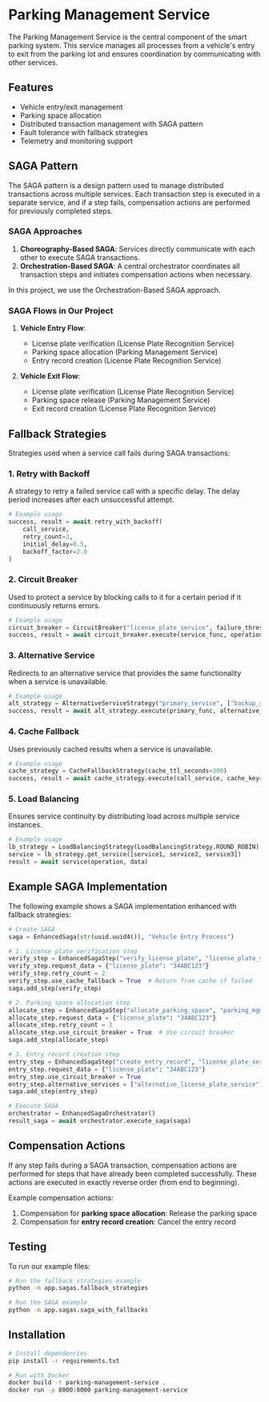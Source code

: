 # Parking Management Service

The Parking Management Service is the central component of the smart parking system. This service manages all processes from a vehicle's entry to exit from the parking lot and ensures coordination by communicating with other services.

## Features

- Vehicle entry/exit management
- Parking space allocation
- Distributed transaction management with SAGA pattern
- Fault tolerance with fallback strategies
- Telemetry and monitoring support

## SAGA Pattern

The SAGA pattern is a design pattern used to manage distributed transactions across multiple services. Each transaction step is executed in a separate service, and if a step fails, compensation actions are performed for previously completed steps.

### SAGA Approaches

1. **Choreography-Based SAGA**: Services directly communicate with each other to execute SAGA transactions.
2. **Orchestration-Based SAGA**: A central orchestrator coordinates all transaction steps and initiates compensation actions when necessary.

In this project, we use the Orchestration-Based SAGA approach.

### SAGA Flows in Our Project

1. **Vehicle Entry Flow**:

   - License plate verification (License Plate Recognition Service)
   - Parking space allocation (Parking Management Service)
   - Entry record creation (License Plate Recognition Service)

2. **Vehicle Exit Flow**:
   - License plate verification (License Plate Recognition Service)
   - Parking space release (Parking Management Service)
   - Exit record creation (License Plate Recognition Service)

## Fallback Strategies

Strategies used when a service call fails during SAGA transactions:

### 1. Retry with Backoff

A strategy to retry a failed service call with a specific delay. The delay period increases after each unsuccessful attempt.

```python
# Example usage
success, result = await retry_with_backoff(
    call_service,
    retry_count=3,
    initial_delay=0.5,
    backoff_factor=2.0
)
```

### 2. Circuit Breaker

Used to protect a service by blocking calls to it for a certain period if it continuously returns errors.

```python
# Example usage
circuit_breaker = CircuitBreaker("license_plate_service", failure_threshold=5)
success, result = await circuit_breaker.execute(service_func, operation, request_data)
```

### 3. Alternative Service

Redirects to an alternative service that provides the same functionality when a service is unavailable.

```python
# Example usage
alt_strategy = AlternativeServiceStrategy("primary_service", ["backup_service1", "backup_service2"])
success, result = await alt_strategy.execute(primary_func, alternative_funcs)
```

### 4. Cache Fallback

Uses previously cached results when a service is unavailable.

```python
# Example usage
cache_strategy = CacheFallbackStrategy(cache_ttl_seconds=300)
success, result = await cache_strategy.execute(call_service, cache_key="unique_key")
```

### 5. Load Balancing

Ensures service continuity by distributing load across multiple service instances.

```python
# Example usage
lb_strategy = LoadBalancingStrategy(LoadBalancingStrategy.ROUND_ROBIN)
service = lb_strategy.get_service([service1, service2, service3])
result = await service(operation, data)
```

## Example SAGA Implementation

The following example shows a SAGA implementation enhanced with fallback strategies:

```python
# Create SAGA
saga = EnhancedSaga(str(uuid.uuid4()), "Vehicle Entry Process")

# 1. License plate verification step
verify_step = EnhancedSagaStep("verify_license_plate", "license_plate_service", "verify_license_plate")
verify_step.request_data = {"license_plate": "34ABC123"}
verify_step.retry_count = 2
verify_step.use_cache_fallback = True  # Return from cache if failed
saga.add_step(verify_step)

# 2. Parking space allocation step
allocate_step = EnhancedSagaStep("allocate_parking_space", "parking_mgmt_service", "allocate_parking_space")
allocate_step.request_data = {"license_plate": "34ABC123"}
allocate_step.retry_count = 3
allocate_step.use_circuit_breaker = True  # Use circuit breaker
saga.add_step(allocate_step)

# 3. Entry record creation step
entry_step = EnhancedSagaStep("create_entry_record", "license_plate_service", "create_entry_record")
entry_step.request_data = {"license_plate": "34ABC123"}
entry_step.use_circuit_breaker = True
entry_step.alternative_services = ["alternative_license_plate_service"]  # Add alternative service
saga.add_step(entry_step)

# Execute SAGA
orchestrator = EnhancedSagaOrchestrator()
result_saga = await orchestrator.execute_saga(saga)
```

## Compensation Actions

If any step fails during a SAGA transaction, compensation actions are performed for steps that have already been completed successfully. These actions are executed in exactly reverse order (from end to beginning).

Example compensation actions:

1. Compensation for **parking space allocation**: Release the parking space
2. Compensation for **entry record creation**: Cancel the entry record

## Testing

To run our example files:

```bash
# Run the fallback strategies example
python -m app.sagas.fallback_strategies

# Run the SAGA example
python -m app.sagas.saga_with_fallbacks
```

## Installation

```bash
# Install dependencies
pip install -r requirements.txt

# Run with Docker
docker build -t parking-management-service .
docker run -p 8000:8000 parking-management-service
```
